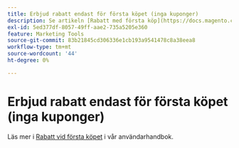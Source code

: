 ```yaml
---
title: Erbjud rabatt endast för första köpet (inga kuponger)
description: Se artikeln [Rabatt med första köp](https://docs.magento.com/m2/ee/user_guide/marketing/price-rule-discount-first-purchase.html) i användarhandboken.
exl-id: 5ed377df-8057-49ff-aae2-735a5205e360
feature: Marketing Tools
source-git-commit: 83b21845cd306336e1cb193a9541478c8a38eea8
workflow-type: tm+mt
source-wordcount: '44'
ht-degree: 0%

---
```


# Erbjud rabatt endast för första köpet (inga kuponger)

Läs mer i [Rabatt vid första köpet](https://docs.magento.com/m2/ee/user_guide/marketing/price-rule-discount-first-purchase.html) i vår användarhandbok.
